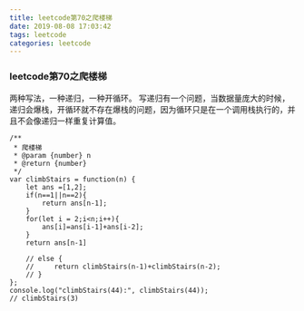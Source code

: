 ```yaml
---
title: leetcode第70之爬楼梯
date: 2019-08-08 17:03:42
tags: leetcode
categories: leetcode
---
```


### leetcode第70之爬楼梯

两种写法，一种递归，一种开循环。
写递归有一个问题，当数据量庞大的时候，递归会爆栈，开循环就不存在爆栈的问题，因为循环只是在一个调用栈执行的，并且不会像递归一样重复计算值。
```
/**
 * 爬楼梯
 * @param {number} n
 * @return {number}
 */
var climbStairs = function(n) {
    let ans =[1,2];
    if(n==1||n==2){
        return ans[n-1];
    }
    for(let i = 2;i<n;i++){
        ans[i]=ans[i-1]+ans[i-2];
    }
    return ans[n-1]

    // else {
    //     return climbStairs(n-1)+climbStairs(n-2);
    // }
};
console.log("climbStairs(44):", climbStairs(44));
// climbStairs(3)
```
